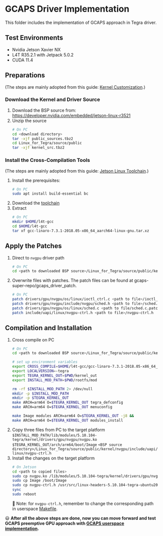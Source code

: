 # GCAPS Driver Implementation

This folder includes the implementation of GCAPS approach in Tegra driver.

## Test Environments
- Nvidia Jetson Xavier NX
- L4T R35.2.1 with Jetpack 5.0.2
- CUDA 11.4

## Preparations
(The steps are mainly adopted from this guide: [Kernel Customization](https://docs.nvidia.com/jetson/archives/l4t-archived/l4t-3273/index.html#page/Tegra%20Linux%20Driver%20Package%20Development%20Guide/kernel_custom.html#).)

### Download the Kernel and Driver Source
1. Download the BSP source from: https://developer.nvidia.com/embedded/jetson-linux-r3521
2. Unzip the source
    ```bash
    # On PC
    cd <download directory>
    tar -xjf public_sources.tbz2
    cd Linux_for_Tegra/source/public
    tar -xjf kernel_src.tbz2
    ```

### Install the Cross-Compilation Tools
(The steps are mainly adopted from this guide: [Jetson Linux Toolchain](https://docs.nvidia.com/jetson/archives/l4t-archived/l4t-3273/index.html#page/Tegra%20Linux%20Driver%20Package%20Development%20Guide/xavier_toolchain.html).)
1. Install the prerequisites:
    ```bash
    # On PC
    sudo apt install build-essential bc
    ```
2. Download the [toolchain](http://releases.linaro.org/components/toolchain/binaries/7.3-2018.05/aarch64-linux-gnu/gcc-linaro-7.3.1-2018.05-x86_64_aarch64-linux-gnu.tar.xz)
3. Extract 
    ```bash
    # On PC
    mkdir $HOME/l4t-gcc
    cd $HOME/l4t-gcc
    tar xf gcc-linaro-7.3.1-2018.05-x86_64_aarch64-linux-gnu.tar.xz
    ```

## Apply the Patches
1. Direct to `nvgpu` driver path
    ```bash
    # On PC
    cd <path to downloaded BSP source>/Linux_for_Tegra/source/public/kernel/nvgpu
    ```
2. Overwrite files with patches. The patch files can be found at gcaps-super-repo/gcaps_driver_patch.
    ```bash
    # On PC
    patch drivers/gpu/nvgpu/os/linux/ioctl_ctrl.c <path to file>/ioctl_ctrl.c.patch
    patch drivers/gpu/nvgpu/include/nvgpu/sched.h <path to file>/sched.h.patch
    patch drivers/gpu/nvgpu/os/linux/sched.c <path to file/sched.c.patch
    patch include/uapi/linux/nvgpu-ctrl.h <path to file>/nvgpu-ctrl.h
    ```

## Compilation and Installation
1. Cross compile on PC
    ```bash
    # On PC
    cd <path to downloaded BSP source>/Linux_for_Tegra/source/public/kernel/kernel-5.10

    # set up environment variables
    export CROSS_COMPILE=$HOME/l4t-gcc/gcc-linaro-7.3.1-2018.05-x86_64_aarch64-linux-gnu/bin/aarch64-linux-gnu-
    export LOCALVERSION=-tegra
    export TEGRA_KERNEL_OUT=$PWD/kernel_out
    export INSTALL_MOD_PATH=$PWD/rootfs/mod

    rm -rf $INSTALL_MOD_PATH 2> /dev/null
    mkdir -p $INSTALL_MOD_PATH
    mkdir -p $TEGRA_KERNEL_OUT
    make ARCH=arm64 O=$TEGRA_KERNEL_OUT tegra_defconfig
    make ARCH=arm64 O=$TEGRA_KERNEL_OUT menuconfig

    make Image modules ARCH=arm64 O=$TEGRA_KERNEL_OUT -j8 &&
    make ARCH=arm64 O=$TEGRA_KERNEL_OUT modules_install
    ```
2. Copy three files from PC to the target platform
`$INSTALL_MOD_PATH/lib/modules/5.10.104-tegra/kernel/drivers/gpu/nvgpu/nvgpu.ko`
`$TEGRA_KERNEL_OUT/arch/arm64/boot/Image`
`<BSP source directory>/Linux_for_Tegra/source/public/kernel/nvgpu/include/uapi/linux/nvgpu-ctrl.h`
3. Install the changes on the target platform
    ```bash
    # On Jetson
    cd <path to copied files>
    sudo cp nvgpu.ko /lib/modules/5.10.104-tegra/kernel/drivers/gpu/nvgpu/nvgpu.ko
    sudo cp Image /boot/Image
    sudo cp nvgpu-ctrl.h /usr/src/linux-headers-5.10.104-tegra-ubuntu20.04_aarch64/nvgpu/include/uapi/linux/nvgpu-ctrl.h
    sync
    sudo reboot
    ```
    :red_circle: Note: for `nvgpu-ctrl.h`, remember to change the corresponding path in userspace [Makefile]().

:smiley: **After all the above steps are done, now you can move forward and test GCAPS preemptive GPU approach with [GCAPS userspace implementation](../gcaps_userspace/readme.md).**